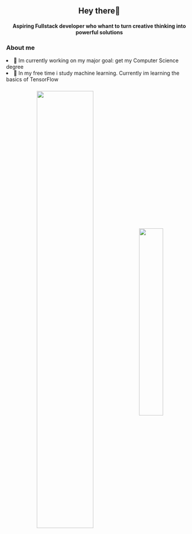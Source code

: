 <h2 align="center"><strong>Hey there🫡</strong></h2>
<h4 align="center">Aspiring Fullstack developer who whant to turn creative thinking into powerful solutions</h4>

<h3>About me</h3>
<li>🔭 Im currently working on my major goal: get my Computer Science degree</li>
<li>🤖 In my free time i study machine learning. Currently im learning the basics of TensorFlow</li>

<h3 align="center"><img width="55%" align="center" src = "https://github-readme-stats.vercel.app/api?username=carlos-dani-dev&show_icons=true&bg_color="#000000" />
<img width="36%" align="center" src = "https://github-readme-stats.vercel.app/api/top-langs/?username=carlos-dani-dev&)](https://github.com/anuraghazra/github-readme-stats" /></h3>
